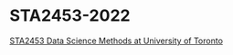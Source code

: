 # STA2453-2022
[STA2453 Data Science Methods at University of Toronto](https://nikpocuca.github.io/sta2453-2022.github.io/index.html)
